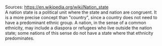 Sources:
https://en.wikipedia.org/wiki/Nation_state
\
A nation state is a political unit where the state and nation are congruent. It is a more precise concept than "country", since a country does not need to have a predominant ethnic group. A nation, in the sense of a common ethnicity, may include a diaspora or refugees who live outside the nation state; some nations of this sense do not have a state where that ethnicity predominates.
